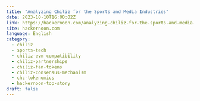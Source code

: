 ```yaml
---
title: "Analyzing Chiliz for the Sports and Media Industries"
date: 2023-10-10T16:00:02Z
link: https://hackernoon.com/analyzing-chiliz-for-the-sports-and-media-industries?source=rss&utm_medium=RSS&utm_source=news.12bit.vn
site: hackernoon.com
language: English
category:
  - chiliz
  - sports-tech
  - chiliz-evm-compatibility
  - chiliz-partnerships
  - chiliz-fan-tokens
  - chiliz-consensus-mechanism
  - chz-tokenomics
  - hackernoon-top-story
draft: false
---
```


